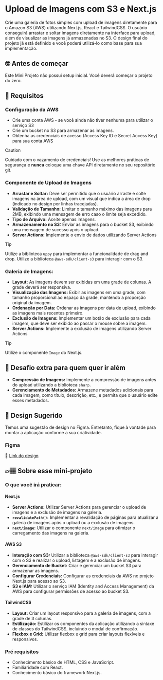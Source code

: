 # Upload de Imagens com S3 e Next.js

Crie uma galeria de fotos simples com upload de imagens diretamente para o Amazon S3 (AWS) utilizando Next.js, React e TailwindCSS. O usuário conseguirá arrastar e soltar imagens diretamente na interface para upload, além de visualizar as imagens já armazenadas no S3. O design final do projeto já está definido e você poderá utilizá-lo como base para sua implementação.

## 🤓 Antes de começar

Este Mini Projeto não possui setup inicial. Você deverá começar o projeto do zero. 

## 🔨 Requisitos

### Configuração da AWS

- Crie uma conta AWS - se você ainda não tiver nenhuma para utilizar o serviço S3
- Crie um bucket no S3 para armazenar as imagens.
- Obtenha as credenciais de acesso (Access Key ID e Secret Access Key) para sua conta AWS

> [!CAUTION]  
> Cuidado com o vazamento de credenciais! Use as melhores práticas de segurança e **nunca** coloque uma chave API diretamente no seu repositório git.


### Componente de Upload de Imagens

- **Arrastar e Soltar:** Deve ser permitido que o usuário arraste e solte imagens na área de upload, com um visual que indica a área de drop (indicado no design por linhas tracejadas).
- **Validação de Tamanho:** Limitar o tamanho máximo das imagens para 2MB, exibindo uma mensagem de erro caso o limite seja excedido.
- **Tipo de Arquivo:** Aceite apenas imagens.
- **Armazenamento no S3:** Enviar as imagens para o bucket S3, exibindo uma mensagem de sucesso após o upload.
- **Server Actions:** Implemente o envio de dados utilizando Server Actions

> [!TIP]  
> Utilize a biblioteca `uppy` para implementar a funcionalidade de drag and drop.
> Utilize a biblioteca `@aws-sdk/client-s3` para interagir com o S3.


### Galeria de Imagens:

- **Layout:** As imagens devem ser exibidas em uma grade de colunas. A grade deverá ser responsiva.
- **Visualização das Imagens:** Exibir as imagens em uma grade, com tamanho proporcional ao espaço da grade, mantendo a proporção original da imagem.
- **Ordenação por Data:** Ordenar as imagens por data de upload, exibindo as imagens mais recentes primeiro.
- **Exclusão de Imagens:** Implementar um botão de exclusão para cada imagem, que deve ser exibido ao passar o mouse sobre a imagem.
- **Server Actions:** Implemente a exclusão de imagens utilizando Server Actions

> [!TIP]  
> Utilize o componente `Image` do Next.js.


## 🔨 Desafio extra para quem quer ir além

- **Compressão de Imagens:** Implemente a compressão de imagens antes do upload utilizando a biblioteca `sharp`.
- **Gerenciamento de Metadados:** Armazene metadados adicionais para cada imagem, como título, descrição, etc., e permita que o usuário edite esses metadados.

## 🎨 Design Sugerido

Temos uma sugestão de design no Figma. Entretanto, fique à vontade para montar a aplicação conforme a sua criatividade.

### Figma

🔗 [Link do design](https://www.figma.com/community/file/1384982363863255036/mini-projeto-upload-de-imagens-com-s3-e-next-js)

## 👉🏽 Sobre esse mini-projeto

### O que você irá praticar:

#### Next.js

- **Server Actions:** Utilizar Server Actions para gerenciar o upload de imagens e a exclusão de imagens na galeria.
- **`revalidatePath()`:** Implementar a revalidação de páginas para atualizar a galeria de imagens após o upload ou a exclusão de imagens.
- **`next/image`:** Utilizar o componente `next/image` para otimizar o carregamento das imagens na galeria.

#### AWS S3

- **Interação com S3:** Utilizar a biblioteca `@aws-sdk/client-s3` para interagir com o S3 e realizar o upload, listagem e a exclusão de imagens.
- **Gerenciamento de Bucket:** Criar e gerenciar um bucket S3 para armazenar as imagens.
- **Configurar Credenciais:** Configurar as credenciais da AWS no projeto Next.js para acesso ao S3.
- **S3 e IAM:** Utilizar o serviço IAM (Identity and Access Management) da AWS para configurar permissões de acesso ao bucket S3.

#### TailwindCSS

- **Layout:** Criar um layout responsivo para a galeria de imagens, com a grade de 3 colunas.
- **Estilização:** Estilizar os componentes da aplicação utilizando a sintaxe de classes do TailwindCSS, incluindo o modal de confirmação.
- **Flexbox e Grid:** Utilizar flexbox e grid para criar layouts flexíveis e responsivos.

### Pré requisitos

- Conhecimento básico de HTML, CSS e JavaScript.
- Familiaridade com React.
- Conhecimento básico do framework Next.js.
